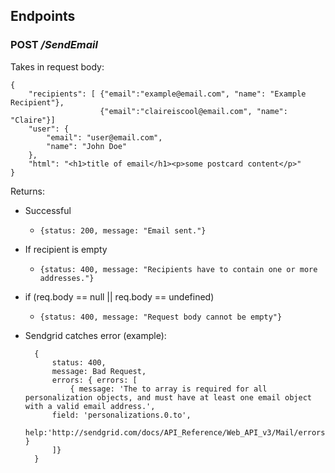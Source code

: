 ## Endpoints

### POST */SendEmail*
Takes in request body: 

    { 
        "recipients": [ {"email":"example@email.com", "name": "Example Recipient"}, 
                        {"email":"claireiscool@email.com", "name": "Claire"}]
        "user": { 
            "email": "user@email.com", 
            "name": "John Doe" 
        },
        "html": "<h1>title of email</h1><p>some postcard content</p>"
    }

Returns:
- Successful
    - `{status: 200, message: "Email sent."}`
- If recipient is empty
    - `{status: 400, message: "Recipients have to contain one or more addresses."}`
- if (req.body == null || req.body == undefined) 
    - `{status: 400, message: "Request body cannot be empty"}`
- Sendgrid catches error (example):

        {
            status: 400, 
            message: Bad Request,
            errors: { errors: [
                { message: 'The to array is required for all personalization objects, and must have at least one email object with a valid email address.',
            field: 'personalizations.0.to',
            help:'http://sendgrid.com/docs/API_Reference/Web_API_v3/Mail/errors.html#message.personalizations.to' } 
            ]}
        }
